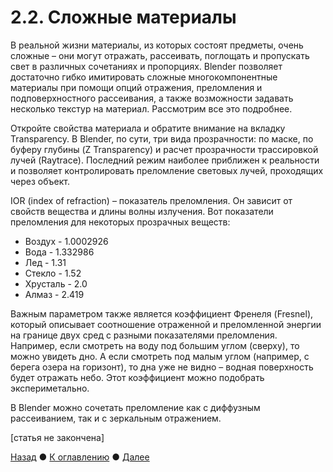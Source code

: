 # 2.2. Сложные материалы 
В реальной жизни материалы, из которых состоят предметы, очень сложные – они могут отражать, рассеивать, поглощать и пропускать свет в различных сочетаниях и пропорциях. Blender позволяет достаточно гибко имитировать сложные многокомпонентные материалы при помощи опций отражения, преломления и подповерхностного рассеивания, а также возможности задавать несколько текстур на материал. Рассмотрим все это подробнее.
 
Откройте свойства материала и обратите внимание на вкладку Transparency. В Blender, по сути, три вида прозрачности: по маске, по буферу глубины (Z Transparency) и расчет прозрачности трассировкой лучей (Raytrace). Последний режим наиболее приближен к реальности и позволяет контролировать преломление световых лучей, проходящих через объект. 

IOR (index of refraction) – показатель преломления. Он зависит от свойств вещества и длины волны излучения. Вот показатели преломления для некоторых прозрачных веществ: 

- Воздух  - 1.0002926 
- Вода - 1.332986 
- Лед - 1.31 
- Стекло - 1.52 
- Хрусталь - 2.0 
- Алмаз - 2.419 

Важным параметром также является коэффициент Френеля (Fresnel), который описывает соотношение отраженной и преломленной энергии на границе двух сред с разными показателями преломления. Например, если смотреть на воду под большим углом (сверху), то можно увидеть дно. А если смотреть под малым углом (например, с берега озера на горизонт), то дна уже не видно – водная поверхность будет отражать небо. Этот коэффициент можно подобрать экспериметально. 

В Blender можно сочетать преломление как с диффузным рассеиванием, так и с зеркальным отражением.

[статья не закончена]

[Назад](lights) ● [К оглавлению](../index) ● [Далее](world) 

